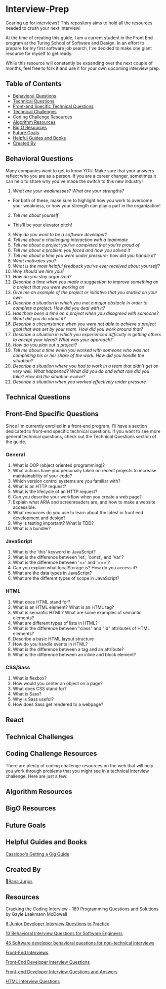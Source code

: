 # Interview-Prep
Gearing up for interviews? This repository aims to hold all the resources needed to crush your next interview! 

At the time of creating this guide, I am a current student in the Front End program at the Turing School of Software and Design. In an effort to prepare for my first software job search, I've decided to make one giant resource for myself to get ready. 

While this resource will constantly be expanding over the next couple of months, feel free to fork it and use it for your own upcoming interview prep. 



## Table of Contents
- [Behavioral Questions](#behavioral-questions)
- [Technical Questions](#technical-questions)
- [Front-end Specific Technical Questions](front-end-specific-technical-questions)
- [Technical Challenges](#technical-challenges)
- [Coding Challenge Resources](#coding-challenge-resources)
- [Algorithm Resources](#algorithm-resources)
- [Big O Resources](#bigo-resources)
- [Future Goals](#future-goals)
- [Helpful Guides and Books](#helpful-guides-and-books)
- [Created By](#created-by)

## Behavioral Questions
Many companies want to get to know YOU. Make sure that your answers reflect who you are as a person. If you are a career changer, sometimes it can help to share why you've made the switch to this new industry! 

1. *What are your weaknesses? What are your strengths?*
  - For both of these, make sure to highlight how you work to overcome your weakness, or how your strength can play a part in the organization!

2. *Tell me about yourself*
  - This'll be your elevator pitch! 
3. *Why do you want to be a software developer?*
4. *Tell me about a challenging interaction with a teammate*
5. *Tell me about a project you've completed that you're proud of*
6. *Tell me about a problem you faced and how you solved it*
7. *Tell me about a time you were under pressure- how did you handle it?*
8. *What motivates you?*
9. *What is the most helpful feedback you've ever received about yourself?*
10. *Why should we hire you?*
11. *How do you stay organized?*
12. *Describe a time when you made a suggestion to improve something on a project that you were working on*
13. *Give me an example of the project or initiative that you started on your own*
14. *Describe a situation in which you met a major obstacle in order to complete a project. How did you deal with it?*
15. *Has there been a time on a project when you disagreed with someone? What did you do about it?*
16. *Describe a circumstance when you were not able to achieve a project goal that was set by your team. How did you work around that?*
17. *Describe a situation in which you experienced difficulty in getting others to accept your ideas? What was your approach?*
18. *How do you plan out a project?*
19. *Tell me about a time when you worked with someone who was not completing his or her share of the work. How did you handle the situation?*
20. *Describe a situation where you had to work in a team that didn’t get on very well. What happened? What did you do and what role did you take? How did the situation evolve?*
21. *Describe a situation when you worked effectively under pressure*


## Technical Questions

## Front-End Specific Questions
Since I'm currently enrolled in a front-end program, I'll have a section dedicated to front-end specific technical questions. If you want to see more general technical questions, check out the Technical Questions section of the guide.

### General

1. What is OOP (object oriented programming)?
2. What actions have you personally taken on recent projects to increase maintainability of your code?
3. Which version control systems are you familiar with?
4. What is an HTTP request?
5. What is the lifecycle of an HTTP request?
6. Can you describe your workflow when you create a web page?
7. Explain what ARIA and screenreaders are, and how to make a website accessible.
8. What resources do you use to learn about the latest in front end development and design?
9. Why is testing important? What is TDD?
10. What is a bundler?

### JavaScript

1. What is the 'this' keyword in JavaScript?
2. What is the difference between 'let', 'const', and 'var'?
3. What is the difference between '==' and '==='?
4. Can you explain what localStorage is? How do you access it?
5. What are the data types in JavaScript?
6. What are the different types of scope in JavaScript?


### HTML

1. What does HTML stand for?
2. What is an HTML element? What is an HTML tag?
3. What is semantic HTML? What are some examples of semantic elements?
4. What are different types of lists in HTML?
5. What is the difference between "class" and "id" attributes of HTML elements?
6. Describe a basic HTML layout structure
7. How do you handle events in HTML?
8. What is the difference between a tag and an attribute?
9. What is the difference between an inline and block element?


### CSS/Sass

1. What is flexbox?
2. How would you center an object on a page?
3. What does CSS stand for?
4. What is Sass?
5. Why is Sass useful?
6. How does Sass get rendered to a webpage?

## React

## Technical Challenges

## Coding Challenge Resources
There are plenty of coding challenge resources on the web that will help you work through problems that you might see in a technical interview challenge. Here are just a few!



## Algorithm Resources

## BigO Resources

## Future Goals

## Helpful Guides and Books

[Cassidoo's Getting a Gig Guide](https://github.com/cassidoo/getting-a-gig)

## Created By

🐸[Rana Jurjus](https://github.com/rjur11)

## Resources
Cracking the Coding Interview - 189 Programming Questions and Solutions by Gayle Laakmann McDowell

[8 Junior Developer Interview Questions to Practice](https://www.codecademy.com/resources/blog/junior-software-developer-interview-questions/)

[10 Behavioral Interview Questions for Software Engineers](https://www.indeed.com/career-advice/interviewing/software-engineer-behavioral-interview-questions)

[45 Software developer behavioral questions for non-technical interviews](https://devskiller.com/45-behavioral-questions-to-use-during-non-technical-interview-with-developers)

[Front-End Interviews](https://frontendmasters.com/guides/front-end-handbook/2018/practice/interview-q.html)

[Front-End Developer Interview Questions](https://h5bp.org/Front-end-Developer-Interview-Questions/questions/general-questions/)

[Front-end Developer Interview Questions and Answers](https://www.g2i.co/blog/2021-front-end-developer-interview-questions-and-answers)

[HTML Interview Questions](https://www.interviewbit.com/html-interview-questions/)
